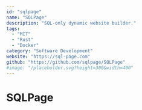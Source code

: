 ```yaml
---
id: "sqlpage"
name: "SQLPage"
description: "SQL-only dynamic website builder."
tags:
  - "MIT"
  - "Rust"
  - "Docker"
category: "Software Development"
website: "https://sql-page.com"
github: "https://github.com/sqlpage/SQLPage"
#image: "/placeholder.svg?height=300&width=400"
---
```


# SQLPage
